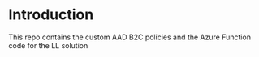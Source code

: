 # Introduction 
This repo contains the custom AAD B2C policies and the Azure Function code for the LL solution
